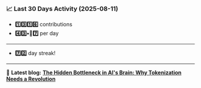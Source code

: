 <!--START_STATS-->
### 📈 Last 30 Days Activity (2025-08-11)  
- **1️⃣3️⃣1️⃣6️⃣** contributions  
- **4️⃣3️⃣•🎱7️⃣** per day
---
- **7️⃣2️⃣** day streak!
---
📝 **Latest blog:** [**The Hidden Bottleneck in AI's Brain: Why Tokenization Needs a Revolution**](https://andriak.com/blog/tokenization-revolution)
<!--END_STATS-->

